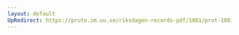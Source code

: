 ```yaml
---
layout: default
UpRedirect: https://pruto.im.uu.se/riksdagen-records-pdf/1881/prot-1881--ak--035/prot-1881--ak--035_036.pdf
---
```

